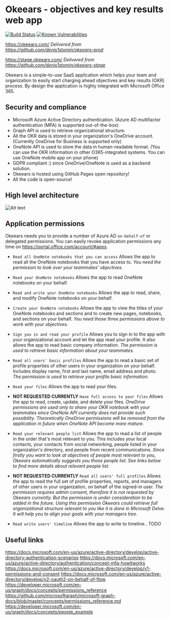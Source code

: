 # Okeears - objectives and key results web app
[![Build Status](https://travis-ci.org/denis1stomin/okeears.svg?branch=master)](https://travis-ci.org/denis1stomin/okeears) [![Known Vulnerabilities](https://snyk.io/test/github/denis1stomin/okeears/badge.svg?targetFile=webui%2Fpackage.json)](https://snyk.io/test/github/denis1stomin/okeears?targetFile=webui%2Fpackage.json)

https://okeears.com/
_Delivered from https://github.com/denis1stomin/okeears-prod_

https://stage.okeears.com/
_Delivered from https://github.com/denis1stomin/okeears-stage_

Okeears is a simple-to-use SaaS application which helps your team and organization to easily start charging ahead objectives and key results (OKR) process. By design the application is highly integrated with Microsoft Office 365.

## Security and compliance

* Microsoft Azure Active Directory authentication.
(Azure AD multifactor authentication (MFA) is supported out-of-the-box)
* Graph API is used to retrieve organizational structure.
* All the OKR data is stored in your organization's OneDrive account.
(Currently OneDrive for Business is supported only)
* OneNote API is used to store the data in human-readable format.
(You can use the OKR information in other O365-integrated systems. You can use OneNote mobile app on your phone)
* GDPR compliant :) since OneDrive/OneNote is used as a backend solution.
* Okeears is hosted using GitHub Pages open repository!
* All the code is open-source!

## High level architecture

![Alt text](https://raw.githubusercontent.com/denis1stomin/okeears/master/doc/okeears_high_level_architecture.png "High level architecture diagram")

## Application permissions

Okeears needs you to provide a number of Azure AD `on-behalf-of` or delegated permissions.
You can easily revoke application permissions any time on https://portal.office.com/account/#apps.

* `Read all OneNote notebooks that you can access`
Allows the app to read all the OneNote notebooks that you have access to.
_You need the permission to look over your teammates' objectives._

* `Read your OneNote notebooks`
Allows the app to read OneNote notebooks on your behalf.

* `Read and write your OneNote notebooks`
Allows the app to read, share, and modify OneNote notebooks on your behalf.

* `Create your OneNote notebooks`
Allows the app to view the titles of your OneNote notebooks and sections and to create new pages, notebooks, and sections on your behalf.
_You need those three permissions above to work with your objectives._

* `Sign you in and read your profile`
Allows you to sign in to the app with your organizational account and let the app read your profile. It also allows the app to read basic company information.
_The permission is used to retrieve basic information about your teammates._

* `Read all users' basic profiles`
Allows the app to read a basic set of profile properties of other users in your organization on your behalf. Includes display name, first and last name, email address and photo.
_The permission is used to retrieve your profile basic information._

* `Read your files`
Allows the app to read your files.

* __NOT REQUESTED CURRENTLY__ `Have full access to your files`
Allows the app to read, create, update, and delete your files.
_OneDrive permissions are used only to share your OKR notebook with your teammates since OneNote API currently does not provide such possibility. Theoretically OneDrive permissions will be removed from the application in future when OneNote API become more mature._

* `Read your relevant people list`
Allows the app to read a list of people in the order that's most relevant to you. This includes your local contacts, your contacts from social networking, people listed in your organization's directory, and people from recent communications.
_Since firstly you want to look at objectives of people most relevant to you, Okeears automatically suggests you those people list. See links below to find more details about relevant people list._

* __NOT REQUESTED CURRENTLY__ `Read all users' full profiles`
Allows the app to read the full set of profile properties, reports, and managers of other users in your organization, on behalf of the signed-in user.
_The permission requires admin consent, therefore it is not requested by Okeears currently. But the permission is under consideration to be added in the future. Using this permission Okeears could retrieve full organizational structure relevant to you like it is done in Microsoft Delve. It will help you to align your goals with your managers tree._

* `Read write users' timeline`
Allows the app to write to timeline..
_TODO_


## Useful links

https://docs.microsoft.com/en-us/azure/active-directory/develop/active-directory-authentication-scenarios
https://docs.microsoft.com/en-us/azure/active-directory/authentication/concept-mfa-howitworks
https://docs.microsoft.com/en-us/azure/active-directory/develop/v1-permissions-and-consent
https://docs.microsoft.com/en-us/azure/active-directory/develop/v2-oauth2-on-behalf-of-flow
https://developer.microsoft.com/en-us/graph/docs/concepts/permissions_reference
https://github.com/microsoftgraph/microsoft-graph-docs/blob/master/concepts/permissions_reference.md
https://developer.microsoft.com/en-us/graph/docs/concepts/people_example
